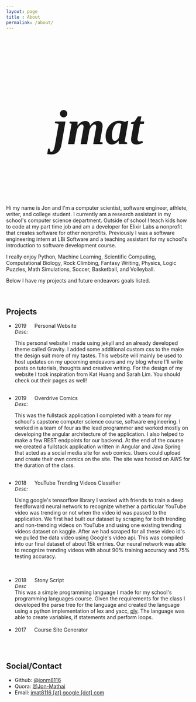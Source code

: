 ```yaml
---
layout: page
title : About
permalink: /about/
---
```

<div>
  <h3 style="font-family: Shojumaru; font-size:100pt;
  text-align: center;"><em>jmat</em></h3>
  <!-- <img class="about-pic-container"
  src="../assets/fb_pro_pic.jpg" />  
   <br/><br/><br/> -->
  <div class="excerpt-container">
   <p></p>
        Hi my name is Jon and I'm a computer scientist,
        software engineer, athlete, writer, and college student. I
        currently am a research assistant in
        my school's computer science department. Outside of
        school I teach kids how to code at my part time job 
        and am a developer for Elixir Labs a nonprofit that 
        creates software for other nonprofits. Previously I 
        was a software engineering intern at LBi Software 
        and a teaching assistant for my school's introduction 
        to software development course.
   <p></p>
        I really enjoy Python, Machine Learning, Scientific
        Computing, Computational Biology, Rock Climbing,
        Fantasy Writing, Physics, Logic Puzzles, Math
        Simulations, Soccer, Basketball, and Volleyball.
   <p></p>
        Below I have my projects and future endeavors goals
        listed.
   <br/><br/><br/>
   <h2>Projects</h2>
   <ul>

   <li>2019 &emsp; Personal Website
   <br/>
   
   <div class="proj-desc">
   <em style="font-size: 10pt;">Desc:</em>
   <br/>

   This personal website I made using jekyll and an already
   developed theme called Gravity. I added some additional
   custom css to the make the design suit more of my tastes.
   This website will mainly be used to host updates on my
   upcoming endeavors and my blog where I'll write posts on
   tutorials, thoughts and creative writing.
   For the design of my website I took inspiration from Kat
   Huang and Sarah Lim. You should check out their pages as
   well!
   </div>
   </li>

   <br/>

   <li>2019 &emsp; Overdrive Comics
   <br/>

   <div class="proj-desc">
   <em style="font-size: 10pt;">Desc:</em>
   <br/>

   This was the fullstack application I completed with a
   team for my school's capstone computer science course,
   software engineering. I worked in a team of four as the
   lead programmer and worked mostly on developing the
   angular architecture of the application. I also helped to
   make a few REST endpoints for our backend. At the end of
   the course we created a fullstack application written in
   Angular and Java Spring that acted as a social media site
   for web comics. Users could upload and create their own
   comics on the site. The site was hosted on AWS for the
   duration of the class.
   </div>
   </li>

   <br/>

   <li>2018 &emsp; YouTube Trending Videos Classifier
   
   <br/>
   <div class="proj-desc">
   <em style="font-size: 10pt;">Desc:</em>
   <br/>

   Using google's tensorflow library I worked with friends
   to train a deep feedforward neural network to recognize
   whether a particular YouTube video was trending or not
   when the video id was passed to the application. We first
   had built our dataset by scraping for both trending and
   non-trending videos on YouTube and using one existing
   trending videos dataset on kaggle. After we had scraped
   for all these video id's we pulled the data video using
   Google's video api. This was compiled into our final
   dataset of about 15k entries. Our neural network was able
   to recognize trending videos with about 90% training
   accuracy and 75% testing accuracy. 
   
   <br/>
   <br/>
   </div>
   </li>
   <li>2018 &emsp; Stony Script</li>
   <div class="proj-desc">
   <em style="font-size: 10pt;">Desc</em>
   <br/>
   This was a simple programming language I made for my
   school's programming languages course. Given the
   requirements for the class I developed the parse tree for
   the language and created the language using a python
   implementation of lex and yacc, <a href="https://www.dabeaz.com/ply/">ply</a>. 
   The language was able to create variables, if statements and perform loops.
   <br/>
   <br/>
   </div>

   <li>2017 &emsp; Course Site Generator</li>

   </ul>

   <br/><br/>
   <h2>Social/Contact</h2>
   <ul>
   <li>
    Github: <a
    href="http://github.com/jonm8116">@jonm8116</a>
   </li>
   <li>
    Quora: <a
    href="https://www.quora.com/profile/Jon-Mathai">@Jon-Mathai</a>
   </li>
   <li>
    Email: <a href="mailto:jmat8116@gmail.com">jmat8116 [at]
    google [dot] com</a>
   </li>

   </ul>

   </div>
</div>
